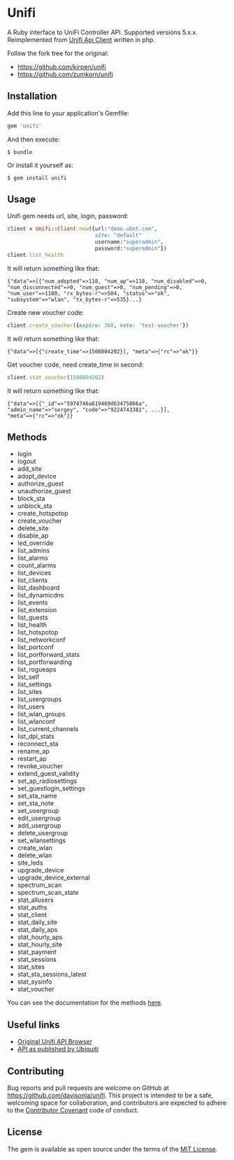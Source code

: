 # Unifi
A Ruby interface to UniFi Controller API. Supported versions 5.x.x.
Reimplemented from [Unifi Api Client](https://github.com/Art-of-WiFi/UniFi-API-client) written in php.

Follow the fork tree for the original:
* https://github.com/kirpen/unifi
* https://github.com/zumkorn/unifi

## Installation

Add this line to your application's Gemfile:

```ruby
gem 'unifi'
```

And then execute:

    $ bundle

Or install it yourself as:

    $ gem install unifi

## Usage

Unifi gem needs url, site, login, password:

```ruby
client = Unifi::Client.new({url:"demo.ubnt.com", 
                            site: "default"
                            username:"superadmin", 
                            password:"superadmin"})
client.list_health
```
It will return something like that:
```
{"data"=>[{"num_adopted"=>118, "num_ap"=>118, "num_disabled"=>0, 
"num_disconnected"=>0, "num_guest"=>0, "num_pending"=>0, 
"num_user"=>1180, "rx_bytes-r"=>504, "status"=>"ok", 
"subsystem"=>"wlan", "tx_bytes-r"=>535}...}
```

Create new voucher code:
```ruby
client.create_voucher({expire: 360, note: 'test-voucher'})
```
It will return something like that:
```
{"data"=>[{"create_time"=>1500804202}], "meta"=>{"rc"=>"ok"}}
```
Get voucher code, need create_time in second:
```ruby
client.stat_voucher(1500804202)
```
It will return something like that:
```
{"data"=>[{"_id"=>"5974746a619469d63475866a", 
"admin_name"=>"sergey", "code"=>"9224743381", ...}], 
"meta"=>{"rc"=>"ok"}}
```
## Methods

* login
* logout
* add_site
* adopt_device
* authorize_guest
* unauthorize_guest
* block_sta
* unblock_sta
* create_hotspotop
* create_voucher
* delete_site
* disable_ap
* led_override
* list_admins
* list_alarms
* count_alarms
* list_devices
* list_clients
* list_dashboard
* list_dynamicdns
* list_events
* list_extension
* list_guests
* list_health
* list_hotspotop
* list_networkconf
* list_portconf
* list_portforward_stats
* list_portforwarding
* list_rogueaps
* list_self
* list_settings
* list_sites
* list_usergroups
* list_users
* list_wlan_groups
* list_wlanconf
* list_current_channels
* list_dpi_stats
* reconnect_sta
* rename_ap
* restart_ap
* revoke_voucher
* extend_guest_validity
* set_ap_radiosettings
* set_guestlogin_settings
* set_sta_name
* set_sta_note
* set_usergroup
* edit_usergroup
* add_usergroup
* delete_usergroup
* set_wlansettings
* create_wlan
* delete_wlan
* site_leds
* upgrade_device
* upgrade_device_external
* spectrum_scan
* spectrum_scan_state
* stat_allusers
* stat_auths
* stat_client
* stat_daily_site
* stat_daily_aps
* stat_hourly_aps
* stat_hourly_site
* stat_payment
* stat_sessions
* stat_sites
* stat_sta_sessions_latest
* stat_sysinfo
* stat_voucher

You can see the documentation for the methods [here](https://github.com/Art-of-WiFi/UniFi-API-client/blob/master/src/Client.php).

## Useful links

* [Original Unifi API Browser](https://github.com/Art-of-WiFi/UniFi-API-browser)
* [API as published by Ubiquiti](https://www.ubnt.com/downloads/unifi/5.4.14/unifi_sh_api)

## Contributing

Bug reports and pull requests are welcome on GitHub at https://github.com/davisonja/unifi. This project is intended to be a safe, welcoming space for collaboration, and contributors are expected to adhere to the [Contributor Covenant](http://contributor-covenant.org) code of conduct.

## License

The gem is available as open source under the terms of the [MIT License](http://opensource.org/licenses/MIT).